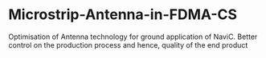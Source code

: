 # Microstrip-Antenna-in-FDMA-CS
Optimisation of Antenna technology for ground application of NaviC.
Better control on the production process and hence, quality of the end product
